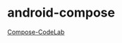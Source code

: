 # android-compose
[Compose-CodeLab](https://developer.android.com/codelabs/jetpack-compose-basics#0)

